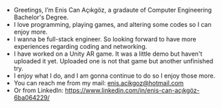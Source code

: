 - Greetings, I’m Enis Can Açıkgöz, a gradaute of Computer Engineering Bachelor's Degree.
- I love programming, playing games, and altering some codes so I can enjoy more. 
- I wanna be full-stack engineer. So looking forward to have more experiences regarding coding and networking.
- I have worked on a Unity AR game. It was a little demo but haven't uploaded it yet. Uploaded one is not that game but another unfinished try.
- I enjoy what I do, and I am gonna continue to do so I enjoy those more.
- You can reach me from my mail: enis.acikgoz@hotmail.com
- Or from LinkedIn: https://www.linkedin.com/in/enis-can-açıkgöz-6ba064229/

